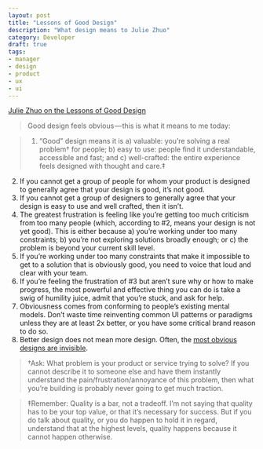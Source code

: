 ```yaml
---
layout: post
title: "Lessons of Good Design"
description: "What design means to Julie Zhuo"
category: Developer
draft: true
tags:
- manager
- design
- product
- ux
- ui
---
```


[Julie Zhuo on the Lessons of Good Design](https://design.blog/2016/09/01/julie-zhuo-on-the-lessons-of-good-design/)

> Good design feels obvious — this is what it means to me today:

> 1. “Good” design means it is a) valuable: you’re solving a real problem† for people; b) easy to use: people find it understandable, accessible and fast; and c) well-crafted: the entire experience feels designed with thought and care.‡
2. If you cannot get a group of people for whom your product is designed to generally agree that your design is good, it’s not good.
3. If you cannot get a group of designers to generally agree that your design is easy to use and well crafted, then it isn’t.
4. The greatest frustration is feeling like you’re getting too much criticism from too many people (which, according to #2, means your design is not yet good). This is either because a) you’re working under too many constraints; b) you’re not exploring solutions broadly enough; or c) the problem is beyond your current skill level.
5. If you’re working under too many constraints that make it impossible to get to a solution that is obviously good, you need to voice that loud and clear with your team.
6. If you’re feeling the frustration of #3 but aren’t sure why or how to make progress, the most powerful and effective thing you can do is take a swig of humility juice, admit that you’re stuck, and ask for help.
7. Obviousness comes from conforming to people’s existing mental models. Don’t waste time reinventing common UI patterns or paradigms unless they are at least 2x better, or you have some critical brand reason to do so.
8. Better design does not mean more design. Often, the [most obvious designs are invisible](http://www.slate.com/blogs/the_eye/2014/12/02/facebook_s_julie_zhuo_on_invisible_design_in_make_your_mark_a_business_book.html).

> †Ask: What problem is your product or service trying to solve? If you cannot describe it to someone else and have them instantly understand the pain/frustration/annoyance of this problem, then what you’re building is probably never going to get much traction.

> ‡Remember: Quality is a bar, not a tradeoff. I’m not saying that quality has to be your top value, or that it’s necessary for success. But if you do talk about quality, or you do happen to hold it in regard, understand that at the highest levels, quality happens because it cannot happen otherwise.